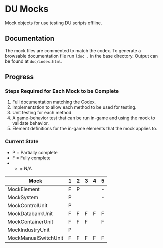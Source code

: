 # DU Mocks

Mock objects for use testing DU scripts offline.

## Documentation

The mock files are commented to match the codex. To generate a browsable documentation file run `ldoc .` in the base directory. Output can be found at `doc/index.html`.

## Progress

### Steps Required for Each Mock to be Complete

1. Full documentation matching the Codex.
2. Implementation to allow each method to be used for testing.
3. Unit testing for each method.
4. A game-behavior test that can be run in-game and using the mock to validate behavior.
5. Element definitions for the in-game elements that the mock applies to.

### Current State

* P = Partially complete
* F = Fully complete
* - = N/A

| Mock | 1 | 2 | 3 | 4 | 5 |
| ---- | - | - | - | - | - |
| MockElement | F | P | | | - |
| MockSystem | P | | | | - |
| MockControlUnit | P | | | | |
| MockDatabankUnit | F | F | F | F | F |
| MockContainerUnit | F | F | F | | F |
| MockIndustryUnit | P | | | | |
| MockManualSwitchUnit | F | F | F | F | F |
